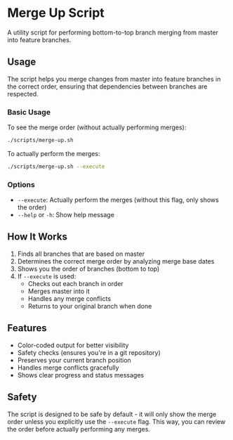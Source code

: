 # Merge Up Script

A utility script for performing bottom-to-top branch merging from master into feature branches.

## Usage

The script helps you merge changes from master into feature branches in the correct order, ensuring that dependencies between branches are respected.

### Basic Usage

To see the merge order (without actually performing merges):
```bash
./scripts/merge-up.sh
```

To actually perform the merges:
```bash
./scripts/merge-up.sh --execute
```

### Options

- `--execute`: Actually perform the merges (without this flag, only shows the order)
- `--help` or `-h`: Show help message

## How It Works

1. Finds all branches that are based on master
2. Determines the correct merge order by analyzing merge base dates
3. Shows you the order of branches (bottom to top)
4. If `--execute` is used:
   - Checks out each branch in order
   - Merges master into it
   - Handles any merge conflicts
   - Returns to your original branch when done

## Features

- Color-coded output for better visibility
- Safety checks (ensures you're in a git repository)
- Preserves your current branch position
- Handles merge conflicts gracefully
- Shows clear progress and status messages

## Safety

The script is designed to be safe by default - it will only show the merge order unless you explicitly use the `--execute` flag. This way, you can review the order before actually performing any merges. 